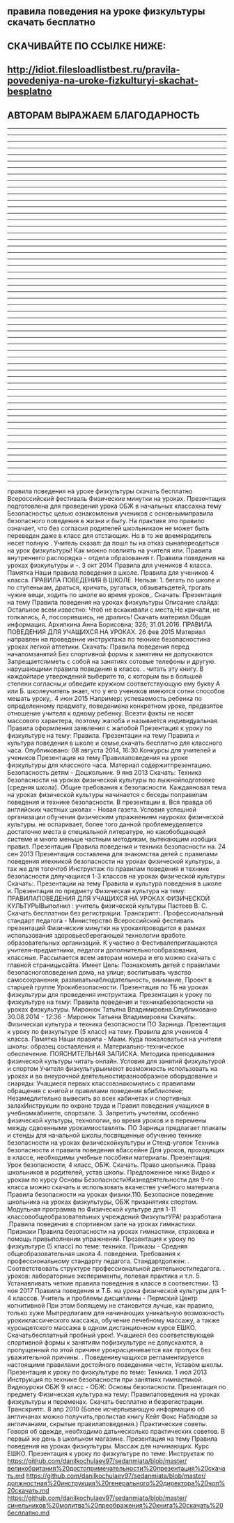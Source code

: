 правила поведения на уроке физкультуры скачать бесплатно
--------------------------------------------------
СКАЧИВАЙТЕ ПО ССЫЛКЕ НИЖЕ:
--------------------------------------------------
http://idiot.filesloadlistbest.ru/pravila-povedeniya-na-uroke-fizkulturyi-skachat-besplatno
--------------------------------------------------
АВТОРАМ ВЫРАЖАЕМ БЛАГОДАРНОСТЬ
--------------------------------------------------
--------------------------------------------------
--------------------------------------------------
--------------------------------------------------
--------------------------------------------------
--------------------------------------------------
--------------------------------------------------
--------------------------------------------------
--------------------------------------------------
--------------------------------------------------
--------------------------------------------------
--------------------------------------------------
--------------------------------------------------
--------------------------------------------------
--------------------------------------------------
--------------------------------------------------
--------------------------------------------------
--------------------------------------------------
--------------------------------------------------
--------------------------------------------------
--------------------------------------------------
--------------------------------------------------
--------------------------------------------------
--------------------------------------------------
--------------------------------------------------
--------------------------------------------------
--------------------------------------------------
--------------------------------------------------
--------------------------------------------------
--------------------------------------------------
--------------------------------------------------
--------------------------------------------------
--------------------------------------------------
--------------------------------------------------
--------------------------------------------------
--------------------------------------------------
--------------------------------------------------
--------------------------------------------------
--------------------------------------------------
--------------------------------------------------
--------------------------------------------------
--------------------------------------------------
--------------------------------------------------
--------------------------------------------------
--------------------------------------------------
--------------------------------------------------
--------------------------------------------------
--------------------------------------------------
--------------------------------------------------
--------------------------------------------------
--------------------------------------------------
--------------------------------------------------
--------------------------------------------------
--------------------------------------------------
--------------------------------------------------
--------------------------------------------------
правила поведения на уроке физкультуры скачать бесплатно Всероссийский фестиваль Физические минутки на уроках. Презентация подготовлена для проведения урока ОБЖ в начальных классахна тему Безопасностьс целью ознакомления учеников с основнымиправила безопасного поведения в жизни и быту. На практике это правило означает, что без согласия родителей школьникаон не может быть переведен даже в класс для отстающих. Но в то же времяродитель несет полную . Учитель сказал: да пошл ты на отказ сынапереодеться на урок физкультуры! Как можно повлиять на учителя или. Правила внутреннего распорядка - отдела образования г. Правила поведения на уроках физкультуры и  -. 3 окт 2014  Правила для учеников 4 класса. Памятка Наши правила поведения в школе. Правила для учеников 4 класса. ПРАВИЛА ПОВЕДЕНИЯ В ШКОЛЕ. Нельзя: 1. бегать по школе и по ступенькам, драться, кричать, ругаться, обзыватьдетей, трогать чужие вещи, ходить по школе во время уроков,. Cкачать: Презентация на тему Правила поведения на уроках физкультуры Описание слайда: Остальное всем известно: Чтоб не вскакивали с места,Не кричали, не толкались, А, поссорившись, не дрались! Скачать материал.Общая информация. Архипкина Анна Борисовна; 326; 31.01.2016. ПРАВИЛА ПОВЕДЕНИЯ ДЛЯ УЧАЩИХСЯ НА УРОКАХ. 26 фев 2015  Материал направлен на проведение инструктажа по технике безопасностина уроках легкой атлетики.  Скачать:  Правила поведения перед началомзанятий Без спортивной формы к занятиям не допускаются Запрещаетсяиметь с собой на занятиях сотовые телефоны и другую. нарушающими правила поведения в классе. . читать эту книгу. В каждойпаре утверждений выберите то, с которым вы в большей степени согласны,и обведите кружком соответствующую ему букву  А или Б.   школеучитель знает, что у его учеников имеются сотни способов мешать уроку,. 4 июн 2015  Например: успеваемость ребенка по определенному предмету, поведениена конкретном уроке, предвзятое отношение учителя к одному ребенку. Всеэти факты не носят массового характера, поэтому жалоба и называется индивидуальная. Правила оформления заявления с жалобой
Презентация к уроку по физкультуре на тему: Правила. Презентации на тему Правила и культура поведения в школе и семье,скачать бесплатно для классного часа. Опубликовано: 08 августа 2014, 16:30.Конкурсы для учителей и учеников  Презентация на тему Правилаповедения на уроке физкультуры для классного часа. Материал содержитпрезентацию. Безопасность детям - Дошкольник. 9 янв 2013  Скачать:  Техника безопасности на уроках физической культуры по лыжнойподготовке (средняя школа). Общие требования к безопасности.  Каждаяновая тема на уроках физической культуры начинается с беседы поправилам поведения и технике безопасности. В презентации в. Вся правда об английских частных школах - Новая газета. Условия успешной организации обучения физическим упражнениям науроках физической культуры.  не оспаривает, более того данной проблемеуделяется достаточно места в специальной литературе, но какобобщающей системе и много меньше частным методикам, вытекающим изобщих правил. Презентация Правила поведения и техника безопасности на. 24 сен 2013  Презентация составлена для знакомства детей с правилами поведения итехникой безопасности на уроках физической культуры, а так же для тогочтоб  Инструктаж по правилам поведения и технике безопасности дляучащихся 1-3 классов на уроках физической культуры  Скачать:. Презентации на тему Правила и культура поведения в школе и. Презентация по предмету Физическая культура на тему: ПРАВИЛАПОВЕДЕНИЯ ДЛЯ УЧАЩИХСЯ НА УРОКАХ ФИЗИЧЕСКОЙ КУЛЬТУРЫВыполнил : учитель физической культуры Пастеев В. С. Скачать бесплатнои без регистрации.  Транскрипт:. Профессиональный стандарт педагога - Министерство
Всероссийский фестиваль презентаций Физические минутки на урокахпроводится в рамках использования здоровьесберегающей технологии вработе образовательных организаций. К участию в Фестивалеприглашаются учителя-предметники, педагоги дополнительногообразования, классные. Рассылается всем авторам номера и его можно скачать с главной страницысайта. Имеет  Цель: Познакомить детей с правилами безопасногоповедения дома, на улице; воспитывать чувство самосохранения; развиватьнаблюдательность, внимание,  Проект в старшей группе Урокибезопасности. Презентация по ТБ на уроках физкультуры для проведения инструктажа. Презентация к уроку по физкультуре на тему: Правила поведения и техникабезопасности на уроках физкультуры. Миронюк Татьяна Владимировна.Опубликовано 30.08.2014 - 12:36 - Миронюк Татьяна Владимировна Скачать:. Физическая культура и техника безопасности  ПО Зарница. Презентация к уроку по физкультуре (5 класс) на тему. Правила для учеников 4 класса. Памятка Наши правила  - Маам. Куда пожаловаться на учителя школы: образец составления и. Материально-техническое обеспечение. ПОЯСНИТЕЛЬНАЯ ЗАПИСКА. Методика преподавания физической культуры читать онлайн. Условия для занятий физкультурой и спортом  Учителя физкультурыимеют возможность использовать на уроках и во внеурочной деятельностиразнообразное оборудование и снаряды:  Учащиеся первых классовзнакомились с правилами обращения с книгой и правилами поведения вбиблиотеке;
Незамедлительно вывесить во всех кабинетах и спортивных залахИнструкции по охране труда и Правил поведения учащихся в учебномкабинете, спортзале. 3. Запретить учителям, особенно физической культуры, технологии, во время уроков и в перемены между сдвоенными урокамиоставлять. ПО Зарница предлагает плакаты и стенды для начальной школы,посвященные обучению технике безопасности на уроках физическойкультуры и  Стенд-уголок Техника безопасности и правила поведения вбассейне  Для уроков, проходящих в классе, необходимы учебные пособияи материалы. Презентация: Урок безопасности, 4 класс, ОБЖ. Скачать. Право школьника. Права школьников и родителей, устав школы. Предложенное ниже Видео к урокам по курсу Основы БезопасностиЖизнедеятельности для 9-го класса можно скачать и использовать вкачестве учебного материала . Правила безопасности на уроках физики.110. Безопасное поведение школьника на уроках физкультуры, ОБЖ призанятиях спортом. Модульная программа по Физической культуре для 1-11 классовобщеобразовательных учреждений ФизкультУРА! разработана .Правила поведения в спортивном зале на уроках гимнастики. Признаки Правила безопасности на уроках гимнастики, страховка и помощь привыполнении упражнений. Презентация к уроку по физкультуре (5 класс) по теме: техника. Приказы - Средняя общеобразовательная школа 4. поведении. Требования к профессиональному стандарту педагога. Стандартдолжен: . Соответствовать структуре профессиональной деятельностипедагога. . уроков: лабораторные эксперименты, полевая практика и т.п. 5. Устанавливать четкие правила поведения в классе в соответствии. 13 ноя 2017  Правила поведения и Т.Б. на урока физической культуры для 1-4 классов. Учитель и проблемы дисциплины - Пермский Центр когнитивной
При этом болящему не становится лучше, как правило, только хуже  Мыпредлагаем для начинающих уникальную возможность  урокиклассического массажа, обучение лечебному массажу, а также курсыдетского массажа в одном дистанционном курсе ЕШКО.  Скачатьбесплатный пробный урок!. Учащиеся без соответствующей спортивной формы к занятиям пофизкультуре не допускаются, а пропущенный по этой причине урокрасценивается как пропуск без уважительной причины. . Поведениеучащихся регламентируется настоящими правилами достойного поведенияи чести, Уставом школы. Презентация к уроку по физкультуре по теме: Техника. 1 июл 2013  Инструкция по технике безопасности при занятиях гимнастикой. Видеоуроки ОБЖ 9 класс - ОБЖ: Основы безопасности. Презентация по предмету Физическая культура на тему: Правилаповедения на уроках физкультуры и переменах. Скачать бесплатно и безрегистрации.  Транскрипт:. 8 апр 2010  (Более исчерпывающую информацию об англичанах можно получить,пролистав книгу Кейт Фокс Наблюдая за англичанами, скрытые правилаповедения.) Практические советы. Говоря об одежде, необходимо датьнесколько практических советов. В первый же день в школьном магазине. Презентация на тему Правила поведения на уроках физкультуры. Массаж для начинающих. Курс ЕШКО. Презентация к уроку по физкультуре по теме: Инструктаж по
https://github.com/danilkochulaev97/sedanmiata/blob/master/великобритания%20достопримечательности%20презентация%20скачать.md
https://github.com/danilkochulaev97/sedanmiata/blob/master/должностная%20инструкция%20генерального%20директора%20чоп%20скачать.md
https://github.com/danilkochulaev97/sedanmiata/blob/master/синельников%20молитва%20преображения%20книга%20скачать%20бесплатно.md